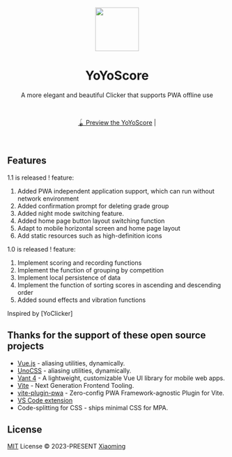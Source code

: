<br>

<p align="center">
<img src="https://yoyo.xmcloud.buzz/YoYoScore.webp" style="width:100px;" />
</p>

<h1 align="center">YoYoScore</h1>

<p align="center">
A more elegant and beautiful Clicker that supports PWA offline use
</p>

<br>
<p align="center">
<a href="https://yoyo.xmcloud.buzz/">🪀 Preview the YoYoScore</a> |

</p>
<br>

## Features
1.1 is released !
feature:
  1. Added PWA independent application support, which can run without network environment
  2. Added confirmation prompt for deleting grade group
  3. Added night mode switching feature.
  4. Added home page button layout switching function
  5. Adapt to mobile horizontal screen and home page layout
  6. Add static resources such as high-definition icons

1.0 is released !
feature:
  1. Implement scoring and recording functions
  2. Implement the function of grouping by competition
  3. Implement local persistence of data
  4. Implement the function of sorting scores in ascending and descending order
  5. Added sound effects and vibration functions

Inspired by [YoClicker]

## Thanks for the support of these open source projects 
- [Vue.js](https://github.com/vuejs/) - aliasing utilities, dynamically.
- [UnoCSS](https://unocss.dev/) - aliasing utilities, dynamically.
- [Vant 4](https://github.com/youzan/vant/) - A lightweight, customizable Vue UI library for mobile web apps.
- [Vite](https://github.com/vitejs/vite) - Next Generation Frontend Tooling.
- [vite-plugin-pwa](https://github.com/vite-pwa/vite-plugin-pwa) - Zero-config PWA Framework-agnostic Plugin for Vite.
- [VS Code extension](https://marketplace.visualstudio.com/items?itemName=antfu.unocss)
- Code-splitting for CSS - ships minimal CSS for MPA.

## License

[MIT](./LICENSE) License &copy; 2023-PRESENT [Xiaoming](https://github.com/coderlxm)
